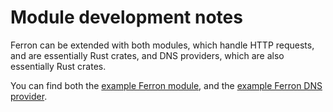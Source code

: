 # Module development notes

Ferron can be extended with both modules, which handle HTTP requests, and are essentially Rust crates, and DNS providers, which are also essentially Rust crates.

You can find both the [example Ferron module](https://github.com/ferronweb/ferron-module-example), and the [example Ferron DNS provider](https://github.com/ferronweb/ferron-dns-mock).
